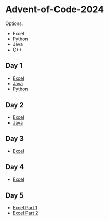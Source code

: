 # Advent-of-Code-2024

Options:
- Excel
- Python
- Java
- C++

## Day 1
- [Excel](Day01.xlsx)
- [Java](Day01.java)
- [Python](Day01.py)

## Day 2
- [Excel](Day02.xlsx)
- [Java](Day02.java)

## Day 3
- [Excel](Day03.xlsx)

## Day 4
- [Excel](Day04.xlsx)

## Day 5
- [Excel Part 1](<Day05 PART1.xlsx>)
- [Excel Part 2](<Day05 PART2.xlsx>)